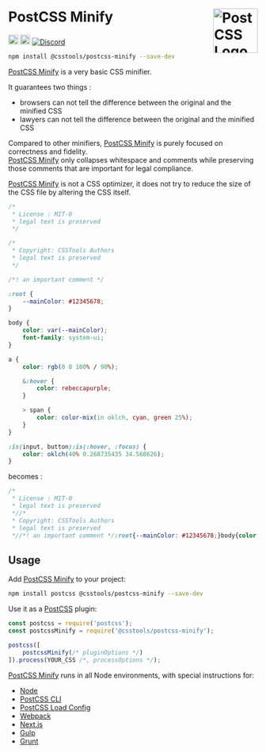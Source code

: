 # PostCSS Minify [<img src="https://postcss.github.io/postcss/logo.svg" alt="PostCSS Logo" width="90" height="90" align="right">][PostCSS]

[<img alt="npm version" src="https://img.shields.io/npm/v/@csstools/postcss-minify.svg" height="20">][npm-url] [<img alt="Build Status" src="https://github.com/csstools/postcss-plugins/workflows/test/badge.svg" height="20">][cli-url] [<img alt="Discord" src="https://shields.io/badge/Discord-5865F2?logo=discord&logoColor=white">][discord]

```bash
npm install @csstools/postcss-minify --save-dev
```

[PostCSS Minify] is a very basic CSS minifier.

It guarantees two things :
- browsers can not tell the difference between the original and the minified CSS
- lawyers can not tell the difference between the original and the minified CSS

Compared to other minifiers, [PostCSS Minify] is purely focused on correctness and fidelity.  
[PostCSS Minify] only collapses whitespace and comments while preserving those comments that are important for legal compliance.

[PostCSS Minify] is not a CSS optimizer, it does not try to reduce the size of the CSS file by altering the CSS itself.

```css
/*
 * License : MIT-0
 * legal text is preserved
 */

/*
 * Copyright: CSSTools Authors
 * legal text is preserved
 */

/*! an important comment */

:root {
	--mainColor: #12345678;
}

body {
	color: var(--mainColor);
	font-family: system-ui;
}

a {
	color: rgb(0 0 100% / 90%);

	&:hover {
		color: rebeccapurple;
	}

	> span {
		color: color-mix(in oklch, cyan, green 25%);
	}
}

:is(input, button):is(:hover, :focus) {
	color: oklch(40% 0.268735435 34.568626);
}
```

becomes :

```css
/*
 * License : MIT-0
 * legal text is preserved
 *//*
 * Copyright: CSSTools Authors
 * legal text is preserved
 *//*! an important comment */:root{--mainColor: #12345678;}body{color:var(--mainColor);font-family:system-ui}a{color:rgb(0 0 100% / 90%);&:hover{color:rebeccapurple}> span{color:color-mix(in oklch, cyan, green 25%)}}:is(input, button):is(:hover, :focus){color:oklch(40% 0.268735435 34.568626)}
```

## Usage

Add [PostCSS Minify] to your project:

```bash
npm install postcss @csstools/postcss-minify --save-dev
```

Use it as a [PostCSS] plugin:

```js
const postcss = require('postcss');
const postcssMinify = require('@csstools/postcss-minify');

postcss([
	postcssMinify(/* pluginOptions */)
]).process(YOUR_CSS /*, processOptions */);
```

[PostCSS Minify] runs in all Node environments, with special
instructions for:

- [Node](INSTALL.md#node)
- [PostCSS CLI](INSTALL.md#postcss-cli)
- [PostCSS Load Config](INSTALL.md#postcss-load-config)
- [Webpack](INSTALL.md#webpack)
- [Next.js](INSTALL.md#nextjs)
- [Gulp](INSTALL.md#gulp)
- [Grunt](INSTALL.md#grunt)

[cli-url]: https://github.com/csstools/postcss-plugins/actions/workflows/test.yml?query=workflow/test

[discord]: https://discord.gg/bUadyRwkJS
[npm-url]: https://www.npmjs.com/package/@csstools/postcss-minify

[PostCSS]: https://github.com/postcss/postcss
[PostCSS Minify]: https://github.com/csstools/postcss-plugins/tree/main/plugins/postcss-minify
